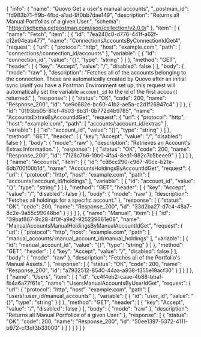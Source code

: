 {
  "info": {
    "name": "Quovo Get a user's manual accounts",
    "_postman_id": "fd983b71-ff9b-4fbd-a1ad-9f0bb7dae149",
    "description": "Returns all Manual Portfolios of a given User.",
    "schema": "https://schema.getpostman.com/json/collection/v2.0.0/"
  },
  "item": [
    {
      "name": "Fetch",
      "item": [
        {
          "id": "7ea240c0-d776-441f-a62f-c12e04eab477",
          "name": "ConnectionsAccountsByConnectionIdGet4",
          "request": {
            "url": {
              "protocol": "http",
              "host": "example.com",
              "path": [
                "connections/:connection_id/accounts"
              ],
              "variable": [
                {
                  "id": "connection_id",
                  "value": "{}",
                  "type": "string"
                }
              ]
            },
            "method": "GET",
            "header": [
              {
                "key": "Accept",
                "value": "*/*",
                "disabled": false
              }
            ],
            "body": {
              "mode": "raw"
            },
            "description": "Fetches all of the accounts belonging to the connection. These are automatically created by Quovo after an initial sync.\n\nIf you have a Postman Environment set up, this request will automatically set the variable `account_id` to the id of the first account returned."
          },
          "response": [
            {
              "status": "OK",
              "code": 200,
              "name": "Response_200",
              "id": "ce9c682e-bc60-41b2-ae5a-c2d1f26947c4"
            }
          ]
        },
        {
          "id": "0193bb05-81cf-4b03-8b31-0b772d4b9785",
          "name": "AccountsExtrasByAccountIdGet",
          "request": {
            "url": {
              "protocol": "http",
              "host": "example.com",
              "path": [
                "accounts/:account_id/extras"
              ],
              "variable": [
                {
                  "id": "account_id",
                  "value": "{}",
                  "type": "string"
                }
              ]
            },
            "method": "GET",
            "header": [
              {
                "key": "Accept",
                "value": "*/*",
                "disabled": false
              }
            ],
            "body": {
              "mode": "raw"
            },
            "description": "Retrieves an Account's Extras Information."
          },
          "response": [
            {
              "status": "OK",
              "code": 200,
              "name": "Response_200",
              "id": "7128c7b6-19b0-4fa4-8ed1-982c7c5beee9"
            }
          ]
        }
      ]
    },
    {
      "name": "Accounts",
      "item": [
        {
          "id": "cd6cc290-c967-40ce-b21e-6db700f00b1d",
          "name": "AccountsHoldingsByAccountIdGet",
          "request": {
            "url": {
              "protocol": "http",
              "host": "example.com",
              "path": [
                "accounts/:account_id/holdings"
              ],
              "variable": [
                {
                  "id": "account_id",
                  "value": "{}",
                  "type": "string"
                }
              ]
            },
            "method": "GET",
            "header": [
              {
                "key": "Accept",
                "value": "*/*",
                "disabled": false
              }
            ],
            "body": {
              "mode": "raw"
            },
            "description": "Fetches all holdings for a specific account."
          },
          "response": [
            {
              "status": "OK",
              "code": 200,
              "name": "Response_200",
              "id": "33d2ba27-d7c4-48a7-8c2e-9a55c99048be"
            }
          ]
        }
      ]
    },
    {
      "name": "Manual",
      "item": [
        {
          "id": "39baf867-9c28-4f0f-a9e2-925229661e08",
          "name": "ManualAccountsManualHoldingsByManualAccountIdGet",
          "request": {
            "url": {
              "protocol": "http",
              "host": "example.com",
              "path": [
                "manual_accounts/:manual_account_id/manual_holdings"
              ],
              "variable": [
                {
                  "id": "manual_account_id",
                  "value": "{}",
                  "type": "string"
                }
              ]
            },
            "method": "GET",
            "header": [
              {
                "key": "Accept",
                "value": "*/*",
                "disabled": false
              }
            ],
            "body": {
              "mode": "raw"
            },
            "description": "Fetches all of the Portfolio's Manual Assets."
          },
          "response": [
            {
              "status": "OK",
              "code": 200,
              "name": "Response_200",
              "id": "a7932512-8540-44aa-a938-f355e19acf30"
            }
          ]
        }
      ]
    },
    {
      "name": "Users",
      "item": [
        {
          "id": "cc4f4eb2-caae-4b88-bbaf-fb4a6a77f61e",
          "name": "UsersManualAccountsByUserIdGet",
          "request": {
            "url": {
              "protocol": "http",
              "host": "example.com",
              "path": [
                "users/:user_id/manual_accounts"
              ],
              "variable": [
                {
                  "id": "user_id",
                  "value": "{}",
                  "type": "string"
                }
              ]
            },
            "method": "GET",
            "header": [
              {
                "key": "Accept",
                "value": "*/*",
                "disabled": false
              }
            ],
            "body": {
              "mode": "raw"
            },
            "description": "Returns all Manual Portfolios of a given User."
          },
          "response": [
            {
              "status": "OK",
              "code": 200,
              "name": "Response_200",
              "id": "50ee1397-5372-4111-b972-cf3df3b33000"
            }
          ]
        }
      ]
    }
  ]
}